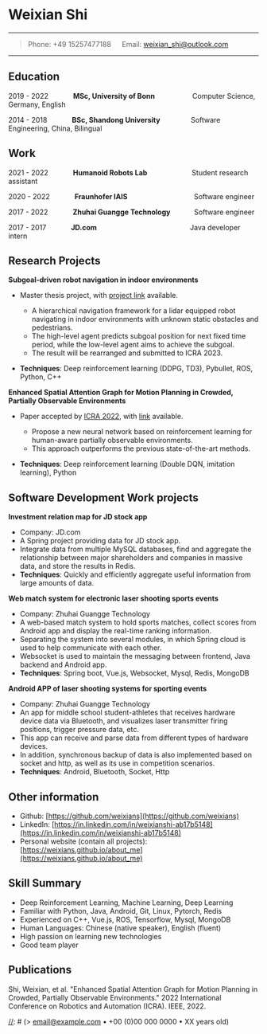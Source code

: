 Weixian Shi
============

----

>Phone: +49 15257477188 &emsp; Email: <weixian_shi@outlook.com>

----

Education
---------

2019 - 2022 &emsp;&emsp;&emsp; **MSc, University of Bonn** &emsp;&emsp;&emsp;&emsp;&nbsp;&nbsp;&nbsp; Computer Science, Germany, English

[//]: # (    *A paper accepted by ICRA 2022*)

[//]: # (    *Thesis title: Subgoal-driven navgation in indoor environements with deep reinforcement learning*)

2014 - 2018 &emsp;&emsp;&emsp; **BSc, Shandong University** &emsp;&emsp;&emsp;&nbsp;&nbsp;&nbsp; Software Engineering, China, Bilingual

[//]: # (    *<small>One 1st prize in national software competition and two first prizes in provincial competitions</small>*)

Work
---------
2021 - 2022 &emsp;&emsp;&emsp; **Humanoid Robots Lab** &emsp;&emsp;&emsp;&emsp;&emsp;&nbsp;&nbsp;&nbsp; Student research assistant

2020 - 2022 &emsp;&emsp;&emsp; **Fraunhofer IAIS** &emsp;&emsp;&emsp;&emsp;&emsp;&emsp;&emsp;&emsp;&emsp; Software engineer

2017 - 2022 &emsp;&emsp;&emsp;  **Zhuhai Guangge Technology** &emsp;&emsp;&nbsp;&nbsp;&nbsp; Software engineer

2017 - 2017 &emsp;&emsp;&emsp; **JD.com** &emsp;&emsp;&emsp;&emsp;&emsp;&emsp;&emsp;&emsp;&emsp;&emsp;&emsp;&emsp;&nbsp;&nbsp;&nbsp; Java developer intern

Research Projects
----------

**Subgoal-driven robot navigation in indoor environments**

* Master thesis project, with [project link](https://github.com/weixians/subgoal-nav) available.

  * A hierarchical navigation framework for a lidar equipped robot navigating in indoor environments with unknown static obstacles and pedestrians.
  * The high-level agent predicts subgoal position for next fixed time period, while the low-level agent aims to achieve the subgoal.
  * The result will be rearranged and submitted to ICRA 2023.

* **Techniques**: Deep reinforcement learning (DDPG, TD3), Pybullet, ROS, Python, C++

**Enhanced Spatial Attention Graph for Motion Planning in Crowded, Partially Observable Environments**

* Paper accepted by [ICRA 2022](https://ieeexplore.ieee.org/abstract/document/9812322), with [link](https://www.hrl.uni-bonn.de/publications/shi22icra.pdf) available.

  * Propose a new neural network based on reinforcement learning for human-aware partially observable environments.
  * This approach outperforms the previous state-of-the-art methods.

* **Techniques**: Deep reinforcement learning (Double DQN, imitation learning), Python

Software Development Work projects
--------------------

**Investment relation map for JD stock app**

* Company: JD.com
* A Spring project providing data for JD stock app.
* Integrate data from multiple MySQL databases, find and aggregate the relationship between major shareholders and companies in massive data,
  and store the results in Redis.
* **Techniques**: Quickly and efficiently aggregate useful information from large amounts of data.

**Web match system for electronic laser shooting sports events**

* Company: Zhuhai Guangge Technology
* A web-based match system to hold sports matches, collect scores from Android app and display the real-time ranking information. 
* Separating the system into several modules, in which Spring cloud is used to help communicate with each other.
* Websocket is used to maintain the messaging between frontend, Java backend and Android app.
* **Techniques**: Spring boot, Vue.js, Websocket, Mysql, Redis, MongoDB

**Android APP of laser shooting systems for sporting events**

* Company: Zhuhai Guangge Technology
* An app for middle school student-athletes that receives hardware device data via Bluetooth, and visualizes laser transmitter firing positions, trigger pressure data, etc.
* This app can receive and parse data from different types of hardware devices.
* In addition, synchronous backup of data is also implemented based on socket and http, as well as its use in competition scenarios.
* **Techniques**: Android, Bluetooth, Socket, Http

Other information
--------------------

* Github: [https://github.com/weixians](https://github.com/weixians)
* LinkedIn: [https://in.linkedin.com/in/weixianshi-ab17b5148](https://in.linkedin.com/in/weixianshi-ab17b5148)
* Personal website (contain all projects): [https://weixians.github.io/about_me](https://weixians.github.io/about_me)

Skill Summary
----------------------------------------
* Deep Reinforcement Learning, Machine Learning, Deep Learning 
* Familiar with Python, Java, Android, Git, Linux, Pytorch, Redis
* Experienced on C++, Vue.js, ROS, Tensorflow, Mysql, MongoDB 
* Human Languages: Chinese (native speaker), English (fluent)
* High passion on learning new technologies
* Good team player


Publications
--------------------
Shi, Weixian, et al. "Enhanced Spatial Attention Graph for Motion Planning in Crowded, Partially Observable Environments." 2022 International Conference on Robotics and Automation (ICRA). IEEE, 2022.


[//]: # (----)

[//]: # ()
[//]: # (> <email@example.com> • +00 &#40;0&#41;00 000 0000 • XX years old\)

[//]: # (> address - Mytown, Mycountry)
